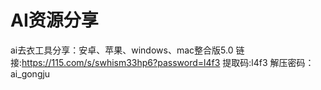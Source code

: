 # AI资源分享

ai去衣工具分享：安卓、苹果、windows、mac整合版5.0 链接:https://115.com/s/swhism33hp6?password=l4f3 提取码:l4f3 解压密码：ai_gongju
